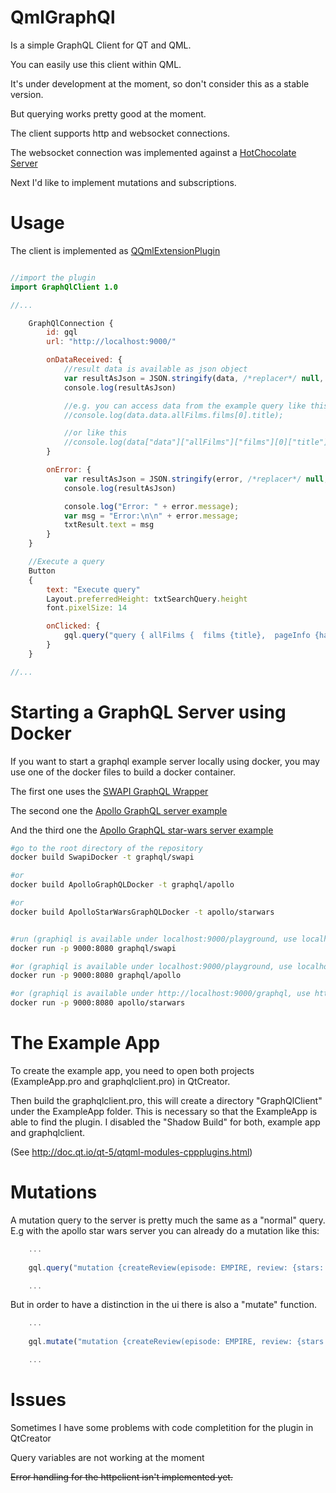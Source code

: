 # QmlGraphQl
Is a simple GraphQL Client for QT and QML.

You can easily use this client within QML.

It's under development at the moment, so don't consider this as a stable version.

But querying works pretty good at the moment.

The client supports http and websocket connections.

The websocket connection was implemented against a [HotChocolate Server](https://github.com/ChilliCream/hotchocolate)

Next I'd like to implement mutations and subscriptions.

# Usage

The client is implemented as [QQmlExtensionPlugin](http://doc.qt.io/qt-5/qqmlextensionplugin.html)

```QML

//import the plugin
import GraphQlClient 1.0

//...

    GraphQlConnection {
        id: gql
        url: "http://localhost:9000/"

        onDataReceived: {
            //result data is available as json object
            var resultAsJson = JSON.stringify(data, /*replacer*/ null, /*spacing*/ 2);
            console.log(resultAsJson)

            //e.g. you can access data from the example query like this
            //console.log(data.data.allFilms.films[0].title);

            //or like this
            //console.log(data["data"]["allFilms"]["films"][0]["title"])
        }

        onError: {
            var resultAsJson = JSON.stringify(error, /*replacer*/ null, /*spacing*/ 2);
            console.log(resultAsJson)

            console.log("Error: " + error.message);
            var msg = "Error:\n\n" + error.message;
            txtResult.text = msg
        }
    }

    //Execute a query
    Button 
    {
        text: "Execute query"
        Layout.preferredHeight: txtSearchQuery.height
        font.pixelSize: 14

        onClicked: {
            gql.query("query { allFilms {  films {title},  pageInfo {hasNextPage}}");                    
        }
    }

//...

```

# Starting a GraphQL Server using Docker

If you want to start a graphql example server locally using docker, you may use one of the docker files to build a docker container.

The first one uses the [SWAPI GraphQL Wrapper](https://github.com/graphql/swapi-graphql)

The second one the [Apollo GraphQL server example](https://github.com/apollographql/graphql-server-example)

And the third one the [Apollo GraphQL star-wars server example](https://github.com/apollographql/starwars-server)


```Bash
#go to the root directory of the repository
docker build SwapiDocker -t graphql/swapi

#or
docker build ApolloGraphQLDocker -t graphql/apollo

#or
docker build ApolloStarWarsGraphQLDocker -t apollo/starwars


#run (graphiql is available under localhost:9000/playground, use localhost:9000 as url for the client)
docker run -p 9000:8080 graphql/swapi

#or (graphiql is available under localhost:9000/playground, use localhost:9000 as url for the client)
docker run -p 9000:8080 graphql/apollo

#or (graphiql is available under http://localhost:9000/graphql, use http://localhost:9000/graphql as url for the client)
docker run -p 9000:8080 apollo/starwars

```

# The Example App

To create the example app, you need to open both projects (ExampleApp.pro and graphqlclient.pro) in QtCreator.

Then build the graphqlclient.pro, this will create a directory "GraphQlClient" under the ExampleApp folder. This is necessary so that the ExampleApp is able to find the plugin.
I disabled the "Shadow Build" for both, example app and graphqlclient.

(See <http://doc.qt.io/qt-5/qtqml-modules-cppplugins.html>)

# Mutations

A mutation query to the server is pretty much the same as a "normal" query.
E.g with the apollo star wars server you can already do a mutation like this:

```QML
    ...
    
    gql.query("mutation {createReview(episode: EMPIRE, review: {stars: 3}){episode,stars}}")

    ...
```

But in order to have a distinction in the ui there is also a "mutate" function.

```QML
    ...
    
    gql.mutate("mutation {createReview(episode: EMPIRE, review: {stars: 3}){episode,stars}}")

    ...
```


# Issues

Sometimes I have some problems with code completition for the plugin in QtCreator

Query variables are not working at the moment

~~Error handling for the httpclient isn't implemented yet.~~



